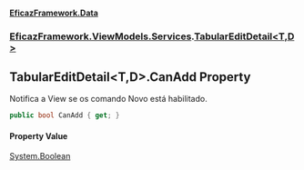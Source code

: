 #### [EficazFramework.Data](EficazFrameworkData.md 'EficazFramework Data')
### [EficazFramework.ViewModels.Services](EficazFrameworkData.md#EficazFramework_ViewModels_Services 'EficazFramework.ViewModels.Services').[TabularEditDetail&lt;T,D&gt;](TabularEditDetail_T_D_.md 'EficazFramework.ViewModels.Services.TabularEditDetail&lt;T,D&gt;')
## TabularEditDetail&lt;T,D&gt;.CanAdd Property
Notifica a View se os comando Novo está habilitado.  
```csharp
public bool CanAdd { get; }
```
#### Property Value
[System.Boolean](https://docs.microsoft.com/en-us/dotnet/api/System.Boolean 'System.Boolean')
